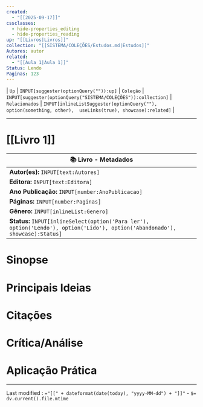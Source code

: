 ```yaml
---
created:
  - "[[2025-09-17]]"
cssclasses:
  - hide-properties_editing
  - hide-properties_reading
up: "[[Livros|Livros]]"
collection: "[[SISTEMA/COLEÇÕES/Estudos.md|Estudos]]"
Autores: autor
related:
  - "[[Aula 1|Aula 1]]"
Status: Lendo
Paginas: 123
---
```


| `Up` | `INPUT[suggester(optionQuery("")):up]`    | `Coleção` | `INPUT[suggester(optionQuery("SISTEMA/COLEÇÕES")):collection]`   | `Relacionados` | `INPUT[inlineListSuggester(optionQuery(""), option(something, other),  useLinks(true), showcase):related]`  |



---
# [[Livro 1]] 

| 📚 **Livro - Metadados**                                                                                                      |
| ----------------------------------------------------------------------------------------------------------------------------- |
| **Autor(es):** `INPUT[text:Autores]`                                                                                          |
| **Editora:** `INPUT[text:Editora]`                                                                                            |
| **Ano Publicação:** `INPUT[number:AnoPublicacao]`                                                                             |
| **Páginas:** `INPUT[number:Paginas]`                                                                                          |
| **Gênero:** `INPUT[inlineList:Genero]`                                                                                        |
| **Status:** `INPUT[inlineSelect(option('Para ler'), option('Lendo'), option('Lido'), option('Abandonado'), showcase):Status]` |



# Sinopse

# Principais Ideias

# Citações

# Crítica/Análise

# Aplicação Prática

---

Last modified :   `="[[" + dateformat(date(today), "yyyy-MM-dd") + "]]"` - `$= dv.current().file.mtime`